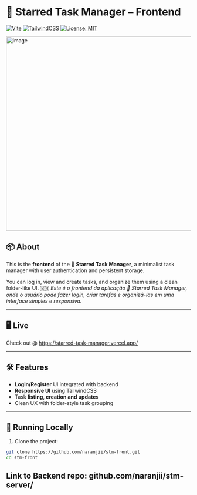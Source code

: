 # 🌟 Starred Task Manager – Frontend

[![Vite](https://img.shields.io/badge/Vite-Frontend-blueviolet?logo=vite)](https://vitejs.dev)
[![TailwindCSS](https://img.shields.io/badge/Tailwind-CSS-38bdf8?logo=tailwindcss)](https://tailwindcss.com)
[![License: MIT](https://img.shields.io/badge/License-MIT-yellow.svg)](LICENSE)

<img width="1192" height="529" alt="image" src="https://github.com/user-attachments/assets/bccf4142-e3dd-4293-ab8d-2f3bf38b9bc8" />


## 📦 About

This is the **frontend** of the 🌟 **Starred Task Manager**, a minimalist task manager with user authentication and persistent storage.

You can log in, view and create tasks, and organize them using a clean folder-like UI.
🇧🇷
_Este é o frontend da aplicação 🌟 Starred Task Manager, onde o usuário pode fazer login, criar tarefas e organizá-las em uma interface simples e responsiva._

---

## 🖥️ Live

Check out @ https://starred-task-manager.vercel.app/

---

## 🛠 Features

- **Login/Register** UI integrated with backend
- **Responsive UI** using TailwindCSS
- Task **listing, creation and updates**
- Clean UX with folder-style task grouping

---

## 🚀 Running Locally

1. Clone the project:
```bash
git clone https://github.com/naranjii/stm-front.git
cd stm-front
```

## Link to Backend repo: github.com/naranjii/stm-server/

